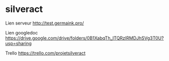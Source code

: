 # silveract

Lien serveur
http://test.germaink.pro/

Lien googledoc
https://drive.google.com/drive/folders/0B1XabqTh_ITQRzlRMDJhSVg3T0U?usp=sharing

Trello
https://trello.com/projetsilveract
